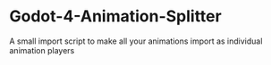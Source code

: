# Godot-4-Animation-Splitter
A small import script to make all your animations import as individual animation players
